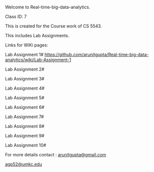 Welcome to Real-time-big-data-analytics.

Class ID: 7

This is created for the Course work of CS 5543.

This includes Lab Assignments.

Links for WiKi pages:

Lab Assignment 1#  https://github.com/arunitgupta/Real-time-big-data-analytics/wiki/Lab-Assignment-1

Lab Assignment 2#

Lab Assignment 3#

Lab Assignment 4#

Lab Assignment 5#

Lab Assignment 6#

Lab Assignment 7#

Lab Assignment 8#

Lab Assignment 9#

Lab Assignment 10#

For more details contact : arunitgupta@gmail.com

agp52@umkc.edu

